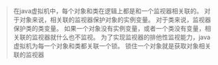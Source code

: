 
> 在java虚拟机中，每个对象和类在逻辑上都是和一个监视器相关联的。
对于对象来说，相关联的监视器保护对象的实例变量。
对于类来说，监视器保护类的类变量。
如果一个对象没有实例变量，或者一个类没有变量，相关联的监视器就什么也不监视。
为了实现监视器的排他性监视能力，java虚拟机为每一个对象和类都关联一个锁。
锁住一个对象就是获取对象相关联的监视器
